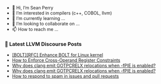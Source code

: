 - 👋 Hi, I’m Sean Perry
- 👀 I’m interested in compilers (c++, COBOL, llvm)
- 🌱 I’m currently learning ...
- 💞️ I’m looking to collaborate on ...
- 📫 How to reach me ...

<!---
s66perry/s66perry is a ✨ special ✨ repository because its `README.md` (this file) appears on your GitHub profile.
You can click the Preview link to take a look at your changes.
--->
### 📕 Latest LLVM Discourse Posts

<!-- DISCOURSE-LLVM:START -->
- [[BOLT][RFC] Enhance BOLT for Linux kernel](https://discourse.llvm.org/t/bolt-rfc-enhance-bolt-for-linux-kernel/84157?page=2#post_26)
- [How to Enforce Cross-Operand Register Constraints](https://discourse.llvm.org/t/how-to-enforce-cross-operand-register-constraints/86317#post_1)
- [Why does clang emit GOTPCRELX relocations when -fPIE is enabled?](https://discourse.llvm.org/t/why-does-clang-emit-gotpcrelx-relocations-when-fpie-is-enabled/86314#post_2)
- [Why does clang emit GOTPCRELX relocations when -fPIE is enabled?](https://discourse.llvm.org/t/why-does-clang-emit-gotpcrelx-relocations-when-fpie-is-enabled/86314#post_1)
- [How to respond to spam in issues and pull requests](https://discourse.llvm.org/t/how-to-respond-to-spam-in-issues-and-pull-requests/86312#post_1)
<!-- DISCOURSE-LLVM:END -->
